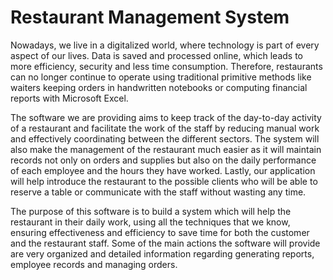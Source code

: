 # Restaurant Management System

Nowadays, we live in a digitalized world, where technology is part of every aspect of our lives. Data is saved and processed online, which leads to more efficiency, security and less time consumption. Therefore, restaurants can no longer continue to operate using traditional primitive methods like waiters keeping orders in handwritten notebooks or computing financial reports with Microsoft Excel.

The software we are providing aims to keep track of the day-to-day activity of a restaurant and facilitate the work of the staff by reducing manual work and effectively coordinating between the different sectors. The system will also make the management of the restaurant much easier as it will maintain records not only on orders and supplies but also on the daily performance of each employee and the hours they have worked. Lastly, our application will help introduce the restaurant to the possible clients who will be able to reserve a table or communicate with the staff without wasting any time.

The purpose of this software is to build a system which will help the restaurant in their daily work, using all the techniques that we know, ensuring effectiveness and efficiency to save time for both the customer and the restaurant staff. Some of the main actions the software will provide are very organized and detailed information regarding generating reports, employee records and managing orders.







